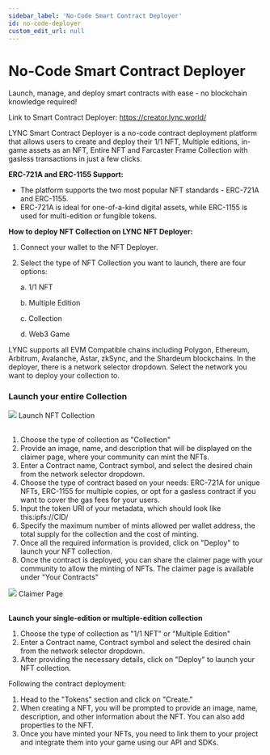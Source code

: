 ```yaml
---
sidebar_label: 'No-Code Smart Contract Deployer'
id: no-code-deployer
custom_edit_url: null
---
```


# No-Code Smart Contract Deployer

Launch, manage, and deploy smart contracts with ease - no blockchain knowledge required!

Link to Smart Contract Deployer: https://creator.lync.world/

LYNC Smart Contract Deployer is a no-code contract deployment platform that allows users to create and deploy their 1/1 NFT, Multiple editions, in-game assets as an NFT, Entire NFT  and Farcaster Frame Collection with gasless transactions in just a few clicks.

**ERC-721A and ERC-1155 Support:**

* The platform supports the two most popular NFT standards - ERC-721A and ERC-1155.
* ERC-721A is ideal for one-of-a-kind digital assets, while ERC-1155 is used for multi-edition or fungible tokens.

**How to deploy NFT Collection on LYNC NFT Deployer:**

1. Connect your wallet to the NFT Deployer.
2. Select the type of NFT Collection you want to launch, there are four options:

    a. 1/1 NFT

    b. Multiple Edition
    
    c. Collection
    
    d. Web3 Game

LYNC supports all EVM Compatible chains including Polygon, Ethereum, Arbitrum, Avalanche, Astar, zkSync, and the Shardeum blockchains. In the deployer, there is a network selector dropdown. Select the network you want to deploy your collection to.​

### Launch your entire Collection

<div className="flex flex-col items-center">
    <img className="w-[80%]" src="/img/PRODUCTS/no-code-deployer/no-code-deployer.avif"/>
    <span className="font-bold text-[rgb(192,192,192)]">Launch NFT Collection</span>
</div>
<br/>

1. Choose the type of collection as "Collection"
2. Provide an image, name, and description that will be displayed on the claimer page, where your community can mint the NFTs.
3. Enter a Contract name, Contract symbol, and select the desired chain from the network selector dropdown.
4. Choose the type of contract based on your needs: ERC-721A for unique NFTs, ERC-1155 for multiple copies, or opt for a gasless contract if you want to cover the gas fees for your users.
5. Input the token URI of your metadata, which should look like this:ipfs://CID/
6. Specify the maximum number of mints allowed per wallet address, the total supply for the collection and the cost of minting.
7. Once all the required information is provided, click on "Deploy" to launch your NFT collection.
8. Once the contract is deployed, you can share the claimer page with your community to allow the minting of NFTs. The claimer page is available under "Your Contracts"

<div className="flex flex-col items-center">
    <img className="w-[80%]" src="/img/PRODUCTS/no-code-deployer/no-code-deployer-1.avif"/>
    <span className="font-bold text-[rgb(192,192,192)]">Claimer Page</span>
</div>
<br/>

**Launch your single-edition or multiple-edition collection**

1. Choose the type of collection as "1/1 NFT" or "Multiple Edition"
2. Enter a Contract name, Contract symbol and select the desired chain from the network selector dropdown.
3. After providing the necessary details, click on "Deploy" to launch your NFT collection.

Following the contract deployment:

1. Head to the "Tokens" section and click on "Create."
2. When creating a NFT, you will be prompted to provide an image, name, description, and other information about the NFT. You can also add properties to the NFT.
3. Once you have minted your NFTs, you need to link them to your project and integrate them into your game using our API and SDKs.